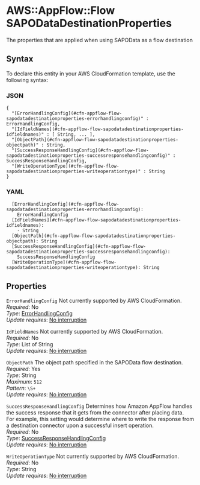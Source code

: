 # AWS::AppFlow::Flow SAPODataDestinationProperties<a name="aws-properties-appflow-flow-sapodatadestinationproperties"></a>

The properties that are applied when using SAPOData as a flow destination

## Syntax<a name="aws-properties-appflow-flow-sapodatadestinationproperties-syntax"></a>

To declare this entity in your AWS CloudFormation template, use the following syntax:

### JSON<a name="aws-properties-appflow-flow-sapodatadestinationproperties-syntax.json"></a>

```
{
  "[ErrorHandlingConfig](#cfn-appflow-flow-sapodatadestinationproperties-errorhandlingconfig)" : ErrorHandlingConfig,
  "[IdFieldNames](#cfn-appflow-flow-sapodatadestinationproperties-idfieldnames)" : [ String, ... ],
  "[ObjectPath](#cfn-appflow-flow-sapodatadestinationproperties-objectpath)" : String,
  "[SuccessResponseHandlingConfig](#cfn-appflow-flow-sapodatadestinationproperties-successresponsehandlingconfig)" : SuccessResponseHandlingConfig,
  "[WriteOperationType](#cfn-appflow-flow-sapodatadestinationproperties-writeoperationtype)" : String
}
```

### YAML<a name="aws-properties-appflow-flow-sapodatadestinationproperties-syntax.yaml"></a>

```
  [ErrorHandlingConfig](#cfn-appflow-flow-sapodatadestinationproperties-errorhandlingconfig): 
    ErrorHandlingConfig
  [IdFieldNames](#cfn-appflow-flow-sapodatadestinationproperties-idfieldnames): 
    - String
  [ObjectPath](#cfn-appflow-flow-sapodatadestinationproperties-objectpath): String
  [SuccessResponseHandlingConfig](#cfn-appflow-flow-sapodatadestinationproperties-successresponsehandlingconfig): 
    SuccessResponseHandlingConfig
  [WriteOperationType](#cfn-appflow-flow-sapodatadestinationproperties-writeoperationtype): String
```

## Properties<a name="aws-properties-appflow-flow-sapodatadestinationproperties-properties"></a>

`ErrorHandlingConfig`  <a name="cfn-appflow-flow-sapodatadestinationproperties-errorhandlingconfig"></a>
Not currently supported by AWS CloudFormation\.  
*Required*: No  
*Type*: [ErrorHandlingConfig](aws-properties-appflow-flow-errorhandlingconfig.md)  
*Update requires*: [No interruption](https://docs.aws.amazon.com/AWSCloudFormation/latest/UserGuide/using-cfn-updating-stacks-update-behaviors.html#update-no-interrupt)

`IdFieldNames`  <a name="cfn-appflow-flow-sapodatadestinationproperties-idfieldnames"></a>
Not currently supported by AWS CloudFormation\.  
*Required*: No  
*Type*: List of String  
*Update requires*: [No interruption](https://docs.aws.amazon.com/AWSCloudFormation/latest/UserGuide/using-cfn-updating-stacks-update-behaviors.html#update-no-interrupt)

`ObjectPath`  <a name="cfn-appflow-flow-sapodatadestinationproperties-objectpath"></a>
The object path specified in the SAPOData flow destination\.  
*Required*: Yes  
*Type*: String  
*Maximum*: `512`  
*Pattern*: `\S+`  
*Update requires*: [No interruption](https://docs.aws.amazon.com/AWSCloudFormation/latest/UserGuide/using-cfn-updating-stacks-update-behaviors.html#update-no-interrupt)

`SuccessResponseHandlingConfig`  <a name="cfn-appflow-flow-sapodatadestinationproperties-successresponsehandlingconfig"></a>
Determines how Amazon AppFlow handles the success response that it gets from the connector after placing data\.  
For example, this setting would determine where to write the response from a destination connector upon a successful insert operation\.  
*Required*: No  
*Type*: [SuccessResponseHandlingConfig](aws-properties-appflow-flow-successresponsehandlingconfig.md)  
*Update requires*: [No interruption](https://docs.aws.amazon.com/AWSCloudFormation/latest/UserGuide/using-cfn-updating-stacks-update-behaviors.html#update-no-interrupt)

`WriteOperationType`  <a name="cfn-appflow-flow-sapodatadestinationproperties-writeoperationtype"></a>
Not currently supported by AWS CloudFormation\.  
*Required*: No  
*Type*: String  
*Update requires*: [No interruption](https://docs.aws.amazon.com/AWSCloudFormation/latest/UserGuide/using-cfn-updating-stacks-update-behaviors.html#update-no-interrupt)